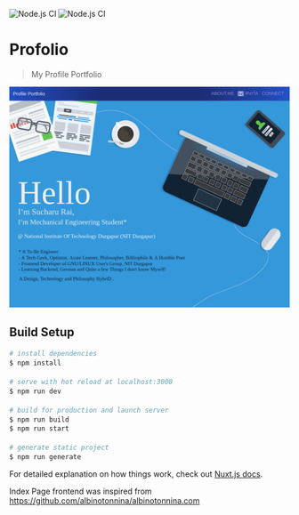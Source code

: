 ![Node.js CI](https://github.com/SucharuRai/Profolio/workflows/Node%2Ejs%20CI/badge.svg?branch=master)
![Node.js CI](https://github.com/SucharuRai/Profolio/workflows/Node%2Ejs%20CI/badge.svg?branch=prod)
# Profolio

> My Profile Portfolio

![My Profile](./static/Markup.png)

## Build Setup

```bash
# install dependencies
$ npm install

# serve with hot reload at localhost:3000
$ npm run dev

# build for production and launch server
$ npm run build
$ npm run start

# generate static project
$ npm run generate
```

For detailed explanation on how things work, check out [Nuxt.js docs](https://nuxtjs.org).

Index Page frontend was inspired from https://github.com/albinotonnina/albinotonnina.com
